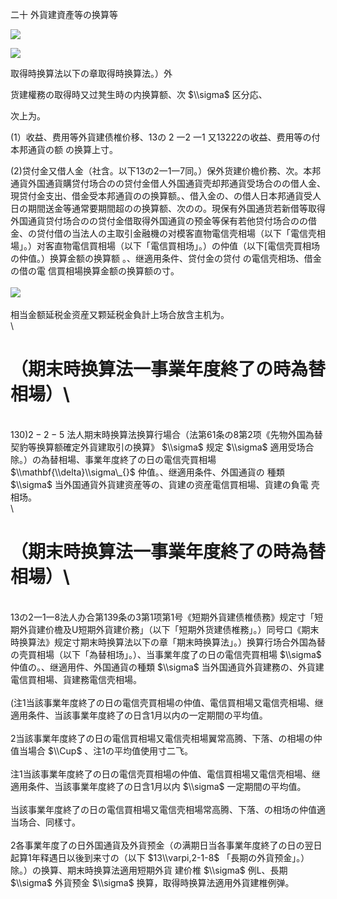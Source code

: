 二十 外貨建資產等の换算等

![](https://www.nta.go.jp/tmp/d19a44f3-a581-4355-b879-c38b50a06fc8/images/011fde01c69ed7ea923b9f1d3270ff1d7b16c8acd69dc0ef22669b433390c08a.jpg)

![](https://www.nta.go.jp/tmp/d19a44f3-a581-4355-b879-c38b50a06fc8/images/ad6799b1026e92bf495cbe0c509ff9d081fb9f67c4b2fd33624672556b3f2325.jpg)

取得時换算法以下の章取得時换算法。）外

货建權務の取得時又过凳生時の内换算额、次 $\\sigma$ 区分応、

次上为。

(1）收益、费用等外貨建债椎价移、13の 2 一2 一1 又13222の收益、费用等の付本邦通貨の额 の换算上寸。

(2)贷付金又借人金（社含。以下13の2一1一7同。）保外货建价檐价務、次。本邦通貨外国通貨購贷付场合のの贷付金借人外国通貨壳却邦通貨受场合のの借人金、現贷付金支出、借金受本邦通貨のの换算额。、借入金の、の借人日本邦通貨受人日の期間送金等通常要期間超のの换算额、次のの。現保有外国通货若新借等取得外国通貨贷付场合のの贷付金借取得外国通貨の预金等保有若他贷付场合のの借金、の贷付借の当法人の主取引金融機の对模客直物電信壳相場（以下「電信壳相場」。）对客直物電信買相場（以下「電信買相场」。）の仲值（以下\[電信壳買相场の仲值。）换算金额の换算额 。、继適用条件、贷付金の贷付 の電信壳相场、借金の借の電 信買相場换算金额の换算额の寸。\
\
![](https://www.nta.go.jp/tmp/d19a44f3-a581-4355-b879-c38b50a06fc8/images/fee6281856971f07d9428d6d3de3d91b8dd1d09f1f7f819dca4b3fc03c6d08f9.jpg)\
\
相当金额延税金资産又颗延税金負計上场合放含主机为。\
\
# （期末時换算法一事業年度終了の時為替相場）\
\
$130)2-2-5$ 法人期末時换算法换算行場合（法第61条の8第2项《先物外国為替契豹等换算额確定外貨建取引の换算》 $\\sigma$ 规定 $\\sigma$ 適用受场合除。）の為替相場、事業年度終了の日の電信壳買相場 $\\mathbf{\\delta}\\sigma\_{}$ 仲值。、继適用条件、外国通貨の 種類 $\\sigma$ 当外国通貨外貨建资産等の、貨建の资産電信買相場、貨建の負電 壳相场。\
\
# （期末時换算法一事業年度終了の時為替相場）\
\
13の2一1一8法人办合第139条の3第1项第1号《短期外貨建债椎债務》规定寸「短期外貨建价檐及U短期外貨建价務」（以下「短期外货建债椎務」。）同号口《期末時换算法》规定寸期末時换算法以下の章「期末時换算法」。）换算行场合外国為替の壳買相場（以下「為替相场」。）、当事業年度了の日の電信壳買相場 $\\sigma$ 仲值の。、继適用件、外国通貨の種類 $\\sigma$ 当外国通貨外貨建務の、外貨建電信買相場、貨建務電信壳相場。\
\
(注1当該事業年度終了の日の電信壳買相場の仲值、電信買相場又電信壳相場、继適用条件、当該事業年度終了の日含1月以内の一定期間の平均值。\
\
2当該事業年度終了の日の電信買相場又電信壳相場翼常高腾、下落、の相場の仲值当場合 $\\Cup$ 、注1の平均值使用寸二飞。\
\
注1当該事業年度終了の日の電信壳買相場の仲值、電信買相場又電信壳相場、继適用条件、当該事業年度終了の日含1月以内 $\\sigma$ 一定期間の平均值。\
\
当該事業年度終了の日の電信買相場又電信壳相場常高腾、下落、の相场の仲值適当场合、同樣寸。\
\
2各事業年度了の日外国通貨及外貨预金（の满期日当各事業年度終了の日の翌日起算1年释遇日以後到来寸の（以下 $13\\varpi,2-1-8$ 「長期の外貨预金」。）除。）の换算、期末時换算法適用短期外貨 建价椎 $\\sigma$ 例L、長期 $\\sigma$ 外貨预金 $\\sigma$ 换算，取得時换算法適用外貨建椎例弹。